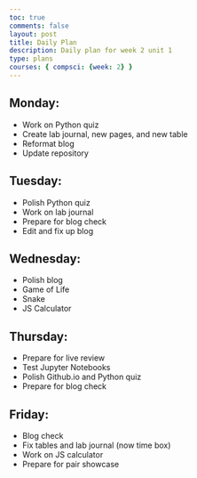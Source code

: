```yaml
---
toc: true
comments: false
layout: post
title: Daily Plan
description: Daily plan for week 2 unit 1
type: plans
courses: { compsci: {week: 2} }
---
```


## Monday:
- Work on Python quiz
- Create lab journal, new pages, and new table
- Reformat blog
- Update repository

## Tuesday:
- Polish Python quiz
- Work on lab journal
- Prepare for blog check
- Edit and fix up blog

## Wednesday:
- Polish blog
- Game of Life
- Snake
- JS Calculator

## Thursday:
- Prepare for live review
- Test Jupyter Notebooks
- Polish Github.io and Python quiz
- Prepare for blog check

## Friday:
- Blog check
- Fix tables and lab journal (now time box)
- Work on JS calculator
- Prepare for pair showcase